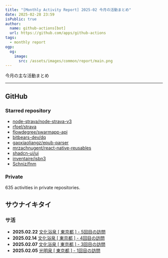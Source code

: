 ```yaml
---
title: "[Monthly Activity Report] 2025-02 今月の活動まとめ"
date: 2025-02-28 23:59
isPublic: true
author:
  name: github-actions[bot]
  url: https://github.com/apps/github-actions
tags:
  - monthly report
ogp:
  og:
    image:
      src: /assets/images/common/report/main.png
---
```


今月の主な活動まとめ

***

## GitHub

### Starred repository

- [node-strava/node-strava-v3](https://github.com/node-strava/node-strava-v3)
- [rfoel/strava](https://github.com/rfoel/strava)
- [flowdegree/swarmapp-api](https://github.com/flowdegree/swarmapp-api)
- [bitbears-dev/dq](https://github.com/bitbears-dev/dq)
- [gaoxiaoliangz/epub-parser](https://github.com/gaoxiaoliangz/epub-parser)
- [mrzachnugent/react-native-reusables](https://github.com/mrzachnugent/react-native-reusables)
- [shadcn-ui/ui](https://github.com/shadcn-ui/ui)
- [inventaire/isbn3](https://github.com/inventaire/isbn3)
- [Schniz/fnm](https://github.com/Schniz/fnm)

### Private

635 activities in private repositories.

## サウナイキタイ

### サ活

- **2025.02.22** [文化浴泉 [ 東京都 ] - 5回目の訪問](https://sauna-ikitai.com/saunners/66527/posts/7491149)
- **2025.02.14** [文化浴泉 [ 東京都 ] - 4回目の訪問](https://sauna-ikitai.com/saunners/66527/posts/7448826)
- **2025.02.07** [文化浴泉 [ 東京都 ] - 3回目の訪問](https://sauna-ikitai.com/saunners/66527/posts/7393639)
- **2025.02.05** [光明泉 [ 東京都 ] - 1回目の訪問](https://sauna-ikitai.com/saunners/66527/posts/7383614)
